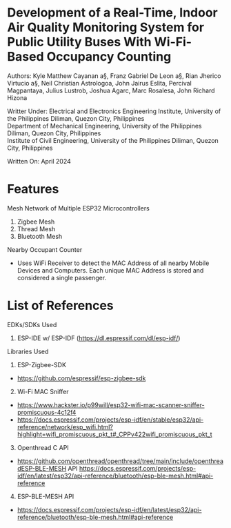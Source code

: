 # Development of a Real-Time, Indoor Air Quality Monitoring System for Public Utility Buses With Wi-Fi-Based Occupancy Counting

Authors: 
Kyle Matthew Cayanan a§, Franz Gabriel De Leon a§, Rian Jherico Virtucio a§, Neil Christian Astrologoa, John Jairus Eslita, Percival Magpantaya, Julius Lustrob, Joshua Agarc, Marc Rosalesa, John Richard Hizona

Writter Under: 
Electrical and Electronics Engineering Institute, University of the Philippines Diliman, Quezon City, Philippines  
Department of Mechanical Engineering, University of the Philippines Diliman, Quezon City, Philippines  
Institute of Civil Engineering, University of the Philippines Diliman, Quezon City, Philippines

Written On:
April 2024

# Features

Mesh Network of Multiple ESP32 Microcontrollers
1) Zigbee Mesh
2) Thread Mesh
3) Bluetooth Mesh

Nearby Occupant Counter
- Uses WiFi Receiver to detect the MAC Address of all nearby Mobile Devices and Computers. Each unique MAC Address is stored and considered a single passenger. 

# List of References

EDKs/SDKs Used
1. ESP-IDE w/ ESP-IDF (https://dl.espressif.com/dl/esp-idf/)

Libraries Used
1. ESP-Zigbee-SDK

- https://github.com/espressif/esp-zigbee-sdk 

2. Wi-Fi MAC Sniffer 
- https://www.hackster.io/p99will/esp32-wifi-mac-scanner-sniffer-promiscuous-4c12f4 
- https://docs.espressif.com/projects/esp-idf/en/stable/esp32/api-reference/network/esp_wifi.html?highlight=wifi_promiscuous_pkt_t#_CPPv422wifi_promiscuous_pkt_t 

3. Openthread C API 
- https://github.com/openthread/openthread/tree/main/include/openthreadESP-BLE-MESH API https://docs.espressif.com/projects/esp-idf/en/latest/esp32/api-reference/bluetooth/esp-ble-mesh.html#api-reference

4. ESP-BLE-MESH API
- https://docs.espressif.com/projects/esp-idf/en/latest/esp32/api-reference/bluetooth/esp-ble-mesh.html#api-reference  
